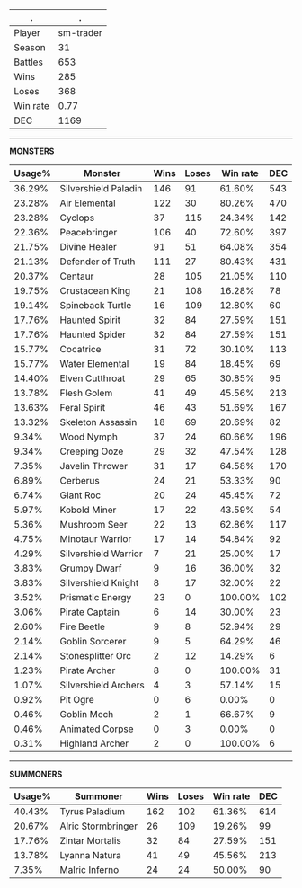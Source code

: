 .|.
|-|-
Player|sm-trader
Season|31
Battles|653
Wins|285
Loses|368
Win rate|0.77
DEC|1169

---
**MONSTERS**

Usage%|Monster|Wins|Loses|Win rate|DEC|
-|-|-|-|-|-|
36.29%|Silvershield Paladin|146|91|61.60%|543|
23.28%|Air Elemental|122|30|80.26%|470|
23.28%|Cyclops|37|115|24.34%|142|
22.36%|Peacebringer|106|40|72.60%|397|
21.75%|Divine Healer|91|51|64.08%|354|
21.13%|Defender of Truth|111|27|80.43%|431|
20.37%|Centaur|28|105|21.05%|110|
19.75%|Crustacean King|21|108|16.28%|78|
19.14%|Spineback Turtle|16|109|12.80%|60|
17.76%|Haunted Spirit|32|84|27.59%|151|
17.76%|Haunted Spider|32|84|27.59%|151|
15.77%|Cocatrice|31|72|30.10%|113|
15.77%|Water Elemental|19|84|18.45%|69|
14.40%|Elven Cutthroat|29|65|30.85%|95|
13.78%|Flesh Golem|41|49|45.56%|213|
13.63%|Feral Spirit|46|43|51.69%|167|
13.32%|Skeleton Assassin|18|69|20.69%|82|
9.34%|Wood Nymph|37|24|60.66%|196|
9.34%|Creeping Ooze|29|32|47.54%|128|
7.35%|Javelin Thrower|31|17|64.58%|170|
6.89%|Cerberus|24|21|53.33%|90|
6.74%|Giant Roc|20|24|45.45%|72|
5.97%|Kobold Miner|17|22|43.59%|54|
5.36%|Mushroom Seer|22|13|62.86%|117|
4.75%|Minotaur Warrior|17|14|54.84%|92|
4.29%|Silvershield Warrior|7|21|25.00%|17|
3.83%|Grumpy Dwarf|9|16|36.00%|32|
3.83%|Silvershield Knight|8|17|32.00%|22|
3.52%|Prismatic Energy|23|0|100.00%|102|
3.06%|Pirate Captain|6|14|30.00%|23|
2.60%|Fire Beetle|9|8|52.94%|29|
2.14%|Goblin Sorcerer|9|5|64.29%|46|
2.14%|Stonesplitter Orc|2|12|14.29%|6|
1.23%|Pirate Archer|8|0|100.00%|31|
1.07%|Silvershield Archers|4|3|57.14%|15|
0.92%|Pit Ogre|0|6|0.00%|0|
0.46%|Goblin Mech|2|1|66.67%|9|
0.46%|Animated Corpse|0|3|0.00%|0|
0.31%|Highland Archer|2|0|100.00%|6|

---
**SUMMONERS**

Usage%|Summoner|Wins|Loses|Win rate|DEC|
-|-|-|-|-|-|
40.43%|Tyrus Paladium|162|102|61.36%|614|
20.67%|Alric Stormbringer|26|109|19.26%|99|
17.76%|Zintar Mortalis|32|84|27.59%|151|
13.78%|Lyanna Natura|41|49|45.56%|213|
7.35%|Malric Inferno|24|24|50.00%|90|
